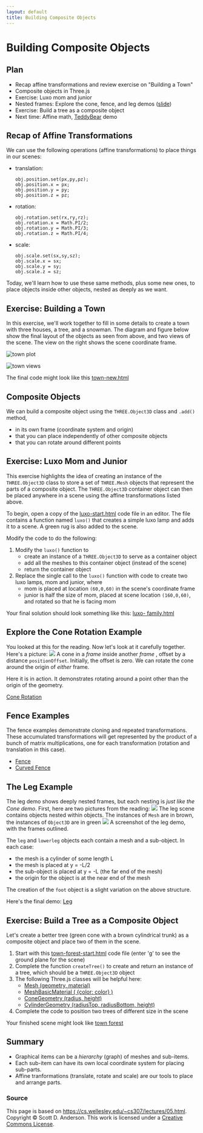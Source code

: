 ```yaml
---
layout: default
title: Building Composite Objects
---
```

# Building Composite Objects

## Plan

  * Recap affine transformations and review exercise on "Building a Town" 
  * Composite objects in Three.js 
  * Exercise: Luxo mom and junior
  * Nested frames: Explore the cone, fence, and leg demos ([slide](Lecture7.pdf)) 
  * Exercise: Build a tree as a composite object 
  * Next time: Affine math, [TeddyBear](../demos/BasicModeling/TeddyBear.shtml) demo  

## Recap of Affine Transformations

We can use the following operations (affine transformations) to place things
in our scenes:

  * translation: 
    
        obj.position.set(px,py,pz);
        obj.position.x = px;
        obj.position.y = py;
        obj.position.z = pz;
    

  * rotation: 
    
        obj.rotation.set(rx,ry,rz);
        obj.rotation.x = Math.PI/2;
        obj.rotation.y = Math.PI/3;
        obj.rotation.z = Math.PI/4;
    

  * scale: 
    
        obj.scale.set(sx,sy,sz);
        obj.scale.x = sx;
        obj.scale.y = sy;
        obj.scale.z = sz;
    

Today, we'll learn how to use these same methods, plus some new ones, to place
objects inside other objects, nested as deeply as we want.

## Exercise: Building a Town

In this exercise, we'll work together to fill in some details to create a town
with three houses, a tree, and a snowman. The diagram and figure below show
the final layout of the objects as seen from above, and two views of the
scene. The view on the right shows the scene coordinate frame.

![town plot](img/townPlot.png)

![town views](img/town3views.png)

The final code might look like this [town-new.html](04b-exercises/town-new.html)

## Composite Objects

We can build a composite object using the `THREE.Object3D` class and `.add()`
method,

  * in its own frame (coordinate system and origin) 
  * that you can place independently of other composite objects 
  * that you can rotate around different points 

## Exercise: Luxo Mom and Junior

This exercise highlights the idea of creating an instance of the
`THREE.Object3D` class to store a set of `THREE.Mesh` objects that represent
the parts of a composite object. The `THREE.Object3D` container object can
then be placed anywhere in a scene using the affine transformations listed
above.

To begin, open a copy of the [luxo-start.html](04b-exercises/luxo-start.html)
code file in an editor. The file contains a function named `luxo()` that
creates a simple luxo lamp and adds it to a scene. A green rug is also added
to the scene.

Modify the code to do the following:

  1. Modify the `luxo()` function to 
     * create an instance of a `THREE.Object3D` to serve as a container object 
     * add all the meshes to this container object (instead of the scene) 
     * return the container object 
  2. Replace the single call to the `luxo()` function with code to create two luxo lamps, mom and junior, where 
     * mom is placed at location `(60,0,60)` in the scene's coordinate frame 
     * junior is half the size of mom, placed at scene location `(160,0,60)`, and rotated so that he is facing mom  

Your final solution should look something like this: [luxo-
family.html](04b-exercises/luxo-family.html)

## Explore the Cone Rotation Example

You looked at this for the reading. Now let's look at it carefully together.
Here's a picture:  ![](img/cylinder-rotation.png) A cone in a _frame_
inside another _frame_ , offset by a distance `positionOffset`. Initially, the
offset is zero. We can rotate the cone around the origin of _either_ frame.

Here it is in action. It demonstrates rotating around a point other than the
origin of the geometry.

[Cone Rotation](../demos/BasicModeling/ConeRotation.shtml)

## Fence Examples

The fence examples demonstrate cloning and repeated transformations. These
accumulated transformations will get represented by the product of a bunch of
matrix multiplications, one for each transformation (rotation and translation
in this case).

  * [Fence](../demos/BasicModeling/Fence.shtml)
  * [Curved Fence](../demos/BasicModeling/Fence-curved.shtml) 

## The Leg Example

The leg demo shows deeply nested frames, but each nesting is _just like the
Cone demo_. First, here are two pictures from the reading:
![](img/leg-graph.svg) The leg scene contains objects nested within
objects. The instances of `Mesh` are in brown, the instances of `Object3D` are
in green ![](img/leg-annotated.png) A screenshot of the leg demo, with
the frames outlined.

The `leg` and `lowerleg` objects each contain a mesh and a sub-object. In each
case:

  * the mesh is a cylinder of some length L 
  * the mesh is placed at y = -L/2 
  * the sub-object is placed at y = -L (the far end of the mesh) 
  * the origin for the object is at the near end of the mesh 

The creation of the `foot` object is a slight variation on the above
structure.

Here's the final demo: [Leg](../demos/BasicModeling/Leg1.shtml)

## Exercise: Build a Tree as a Composite Object

Let's create a better tree (green cone with a brown cylindrical trunk) as a
composite object and place two of them in the scene.

  1. Start with this [town-forest-start.html](04b-exercises/town-forest-start.html) code file (enter 'g' to see the ground plane for the scene) 
  2. Complete the function `createTree()` to create and return an instance of a tree, which should be a `THREE.Object3D` object 
  3. The following Three.js classes will be helpful here: 
     * [Mesh (geometry, material)](http://threejs.org/docs/#api/objects/Mesh)
     * [MeshBasicMaterial ( {color: color} )](http://threejs.org/docs/#api/materials/MeshBasicMaterial)
     * [ConeGeometry (radius, height)](http://threejs.org/docs/#api/geometries/ConeGeometry)
     * [CylinderGeometry (radiusTop, radiusBottom, height)](http://threejs.org/docs/#api/geometries/CylinderGeometry)
  4. Complete the code to position two trees of different size in the scene 

Your finished scene might look like [town forest](04b-exercises/town-forest.html)

## Summary

  * Graphical items can be a _hierarchy_ (graph) of meshes and sub-items. 
  * Each sub-item can have its own local coordinate system for placing sub-parts. 
  * Affine tranformations (translate, rotate and scale) are our tools to place and arrange parts. 


### Source

This page is based on <https://cs.wellesley.edu/~cs307/lectures/05.html>. Copyright &copy; Scott D. Anderson. This work is licensed under a [Creative Commons License](http://creativecommons.org/licenses/by-nc-sa/1.0/). 
